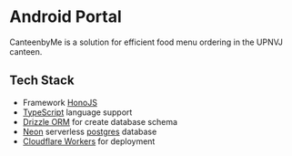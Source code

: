 # Android Portal

CanteenbyMe is a solution for efficient food menu ordering in the UPNVJ canteen.

## Tech Stack

- Framework [HonoJS](https://hono.dev/)
- [TypeScript](https://www.typescriptlang.org/) language support
- [Drizzle ORM](https://orm.drizzle.team/) for create database schema
- [Neon](https://neon.tech/) serverless [postgres](https://www.postgresql.org/) database
- [Cloudflare Workers](https://workers.cloudflare.com/) for deployment
